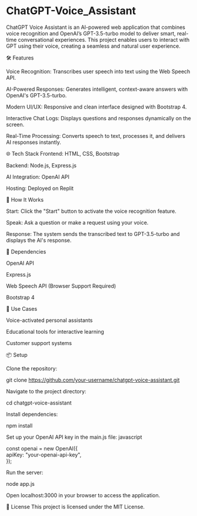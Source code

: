 # ChatGPT-Voice_Assistant
ChatGPT Voice Assistant is an AI-powered web application that combines voice recognition and OpenAI’s GPT-3.5-turbo model to deliver smart, real-time conversational experiences. This project enables users to interact with GPT using their voice, creating a seamless and natural user experience.


🛠️ Features


Voice Recognition: Transcribes user speech into text using the Web Speech API.

AI-Powered Responses: Generates intelligent, context-aware answers with OpenAI's GPT-3.5-turbo.

Modern UI/UX: Responsive and clean interface designed with Bootstrap 4.

Interactive Chat Logs: Displays questions and responses dynamically on the screen.

Real-Time Processing: Converts speech to text, processes it, and delivers AI responses instantly. 


🌐 Tech Stack
Frontend: HTML, CSS, Bootstrap

Backend: Node.js, Express.js

AI Integration: OpenAI API

Hosting: Deployed on Replit


🚀 How It Works


Start: Click the "Start" button to activate the voice recognition feature.

Speak: Ask a question or make a request using your voice.

Response: The system sends the transcribed text to GPT-3.5-turbo and displays the AI's response.


🧩 Dependencies

OpenAI API

Express.js

Web Speech API (Browser Support Required)

Bootstrap 4


🎯 Use Cases


Voice-activated personal assistants

Educational tools for interactive learning

Customer support systems


📦 Setup

Clone the repository:

git clone https://github.com/your-username/chatgpt-voice-assistant.git  


Navigate to the project directory:

cd chatgpt-voice-assistant 


Install dependencies:

npm install  


Set up your OpenAI API key in the main.js file:
javascript

const openai = new OpenAI({  
  apiKey: "your-openai-api-key",  
});  


Run the server:

node app.js  


Open localhost:3000 in your browser to access the application.


📜 License
This project is licensed under the MIT License.

##


